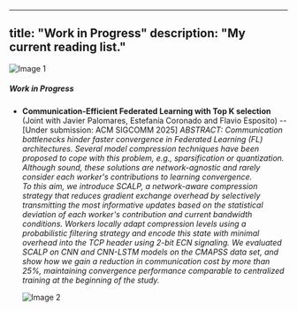 
---
title: "Work in Progress"
description: "My current reading list."
---
<div class="image-container">
    <img src="https://i.giphy.com/media/v1.Y2lkPTc5MGI3NjExMWwza3EyY3hqYmY4aHd2enUxMzU1enZzNW91Nm51bmFwYjRlZnVheSZlcD12MV9pbnRlcm5hbF9naWZfYnlfaWQmY3Q9Zw/3oz8xTUmZABI3PGwDe/giphy.gif" alt="Image 1"></div>

##### Work in Progress


  
-  **Communication-Efficient Federated Learning with Top K selection** (Joint with Javier Palomares, Estefanía Coronado and Flavio Esposito) -- [Under submission: ACM SIGCOMM 2025]
      _ABSTRACT: Communication bottlenecks hinder faster convergence in Federated Learning (FL) architectures. Several model compression techniques have been proposed to cope with this problem, e.g., sparsification or quantization. Although sound, these solutions are network-agnostic and rarely consider each worker's contributions to learning convergence.   
To this aim, we introduce SCALP, a network-aware compression strategy that reduces gradient exchange overhead by selectively transmitting the most informative updates based on the statistical deviation of each worker's contribution and current bandwidth conditions. Workers locally adapt compression levels using a probabilistic filtering strategy and encode this state with minimal overhead into the TCP header using 2-bit ECN signaling. We evaluated SCALP on CNN and CNN-LSTM models on the CMAPSS data set, and show how we gain a reduction in communication cost by more than 25\%,  maintaining convergence performance comparable to centralized training at the beginning of the study._
  
    <div class="image-container"><img src="https://i.giphy.com/media/v1.Y2lkPTc5MGI3NjExa2ZtdTliMm9wcnNpYXZwenA2YWdmazMxYmhkaTFodHloZHd3cGptbSZlcD12MV9pbnRlcm5hbF9naWZfYnlfaWQmY3Q9Zw/lizSDX8mHfbstV0GKw/giphy.gif" alt="Image 2">
</div>

